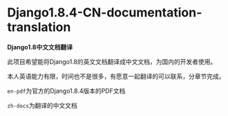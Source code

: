 # Django1.8.4-CN-documentation-translation
**Django1.8中文文档翻译**

此项目希望能将Django1.8的英文文档翻译成中文文档，为国内的开发者使用。

本人英语能力有限，时间也不是很多，有愿意一起翻译的可以联系，分章节完成。

`en-pdf`为官方的Django1.8.4版本的PDF文档

`zh-docs`为翻译的中文文档
